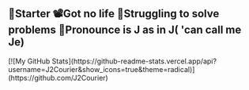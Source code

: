 🐍Starter 
📽️Got no life
🦠Struggling to solve problems
👾Pronounce is J as in J( 'can call me Je)
---
<p aligin="center">
  [![My GitHub Stats](https://github-readme-stats.vercel.app/api?username=J2Courier&show_icons=true&theme=radical)](https://github.com/J2Courier)
</p>
